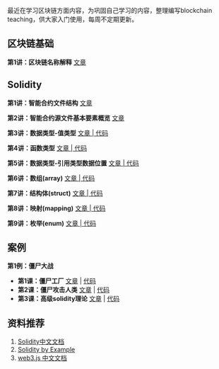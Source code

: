 最近在学习区块链方面内容，为巩固自己学习的内容，整理编写blockchain teaching，供大家入门使用，每周不定期更新。



## 区块链基础

**第1讲：区块链名称解释** [文章](https://github.com/justinzm/blockchain_teaching/blob/main/blockchain_basics/01_explanation_of_nouns.md)



## Solidity

**第1讲：智能合约文件结构** [文章](https://github.com/justinzm/blockchain_teaching/blob/main/solidity/01_structure.md)

**第2讲：智能合约源文件基本要素概览** [文章](https://github.com/justinzm/blockchain_teaching/blob/main/solidity/02_structure_of_a_contract.md)

**第3讲：数据类型-值类型** [文章 | 代码](https://github.com/justinzm/blockchain_teaching/blob/main/solidity/03_data_types)

**第4讲：函数类型** [文章 | 代码](https://github.com/justinzm/blockchain_teaching/blob/main/solidity/04_function_types)

**第5讲：数据类型-引用类型数据位置** [文章 | 代码](https://github.com/justinzm/blockchain_teaching/blob/main/solidity/05_data_location)

**第6讲：数组(array)** [文章 | 代码](https://github.com/justinzm/blockchain_teaching/blob/main/solidity/06_array)

**第7讲：结构体(struct)** [文章 | 代码](https://github.com/justinzm/blockchain_teaching/blob/main/solidity/07_struct)

**第8讲：映射(mapping)** [文章 | 代码](https://github.com/justinzm/blockchain_teaching/blob/main/solidity/08_mapping)

**第9讲：枚举(enum)** [文章 | 代码](https://github.com/justinzm/blockchain_teaching/blob/main/solidity/09_enum)



## 案例

**第1例：僵尸大战**

* **第1课：僵尸工厂** [文章](https://github.com/justinzm/blockchain_teaching/blob/main/case/01_cryptozombies/01_making_the_zombie_factory/README.md) | [代码](https://github.com/justinzm/blockchain_teaching/blob/main/case/01_cryptozombies/01_making_the_zombie_factory)
* **第2课：僵尸攻击人类** [文章](https://github.com/justinzm/blockchain_teaching/blob/main/case/01_cryptozombies/02_zombies_attack_their_victims/README.md) | [代码](https://github.com/justinzm/blockchain_teaching/blob/main/case/01_cryptozombies/02_zombies_attack_their_victims)
* **第3课：高级solidity理论** [文章](https://github.com/justinzm/blockchain_teaching/blob/main/case/01_cryptozombies/03_advanced_solidity_concepts/README.md) | [代码](https://github.com/justinzm/blockchain_teaching/blob/main/case/01_cryptozombies/03_advanced_solidity_concepts)



## 资料推荐

1. [Solidity中文文档](https://solidity-cn.readthedocs.io/zh/develop/introduction-to-smart-contracts.html)
2. [Solidity by Example](https://solidity-by-example.org/)
3. [web3.js 中文文档](https://learnblockchain.cn/docs/web3.js/#)

